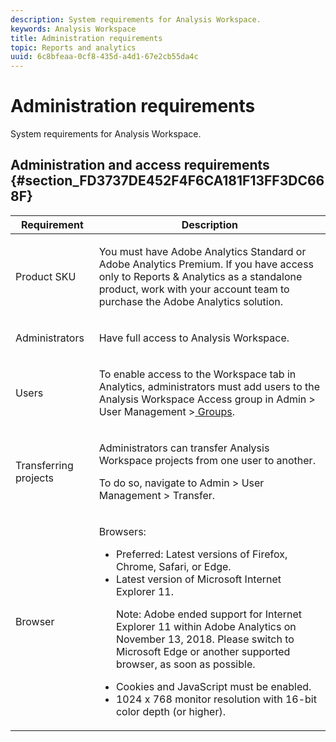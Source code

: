 ```yaml
---
description: System requirements for Analysis Workspace.
keywords: Analysis Workspace
title: Administration requirements
topic: Reports and analytics
uuid: 6c8bfeaa-0cf8-435d-a4d1-67e2cb55da4c
---
```


# Administration requirements

System requirements for Analysis Workspace.

## Administration and access requirements {#section_FD3737DE452F4F6CA181F13FF3DC668F}

<table id="table_3065772701A64D4EB5F175100A60F284"> 
 <thead> 
  <tr> 
   <th colname="col1" class="entry"> Requirement </th> 
   <th colname="col2" class="entry"> Description </th> 
  </tr>
 </thead>
 <tbody> 
  <tr> 
   <td colname="col1"> Product SKU </td> 
   <td colname="col2"> <p> You must have <span class="keyword"> Adobe Analytics Standard</span> or <span class="keyword"> Adobe Analytics</span> Premium. If you have access only to Reports &amp; Analytics as a standalone product, work with your account team to purchase the <span class="keyword"> Adobe Analytics</span> solution. </p> </td> 
  </tr> 
  <tr> 
   <td colname="col1"> Administrators </td> 
   <td colname="col2"> <p>Have full access to Analysis Workspace. </p> </td> 
  </tr> 
  <tr> 
   <td colname="col1"> Users </td> 
   <td colname="col2"> <p>To enable access to the Workspace tab in Analytics, administrators must add users to the <span class="uicontrol"> Analysis Workspace Access</span> group in <span class="uicontrol"> Admin</span> &gt; <span class="uicontrol"> User Management</span> &gt;<a href="https://docs.adobe.com/content/help/en/analytics/admin/user-product-management/user-groups/groups.html"  > Groups</a>. </p> </td> 
  </tr> 
  <tr> 
   <td colname="col1"> Transferring projects </td> 
   <td colname="col2"> <p>Administrators can transfer <span class="wintitle"> Analysis Workspace</span> projects from one user to another. </p> <p>To do so, navigate to <span class="uicontrol"> Admin</span> &gt; <span class="uicontrol"> User Management</span> &gt; <span class="uicontrol"> Transfer</span>. </p> </td> 
  </tr> 
  <tr> 
   <td colname="col1"> Browser </td> 
   <td colname="col2"> <p> Browsers: </p> 
    <ul id="ul_B10D000F38DC44F68E2909B483E58FE0"> 
     <li id="li_5A905B0F5342443B96433FDBB1015CA9">Preferred: Latest versions of Firefox, Chrome, Safari, or Edge. </li> 
     <li id="li_75D6560CE77748B6B2A794B374E3C6F8"> Latest version of Microsoft Internet Explorer 11. <p> Note:  Adobe ended support for Internet Explorer 11 within Adobe Analytics on November 13, 2018. Please switch to Microsoft Edge or another supported browser, as soon as possible.</p> </li> 
    </ul> 
    <ul id="ul_74DD135CDAEF40A28DCCE927212B4163"> 
     <li id="li_385DCC2B725E4FDBAE75F57E96889B2E"> Cookies and JavaScript must be enabled. </li> 
     <li id="li_AE8D64267EC74C5290CB5793FB0C04D1">1024 x 768 monitor resolution with 16-bit color depth (or higher). </li> 
    </ul> </td> 
  </tr> 
 </tbody> 
</table>

